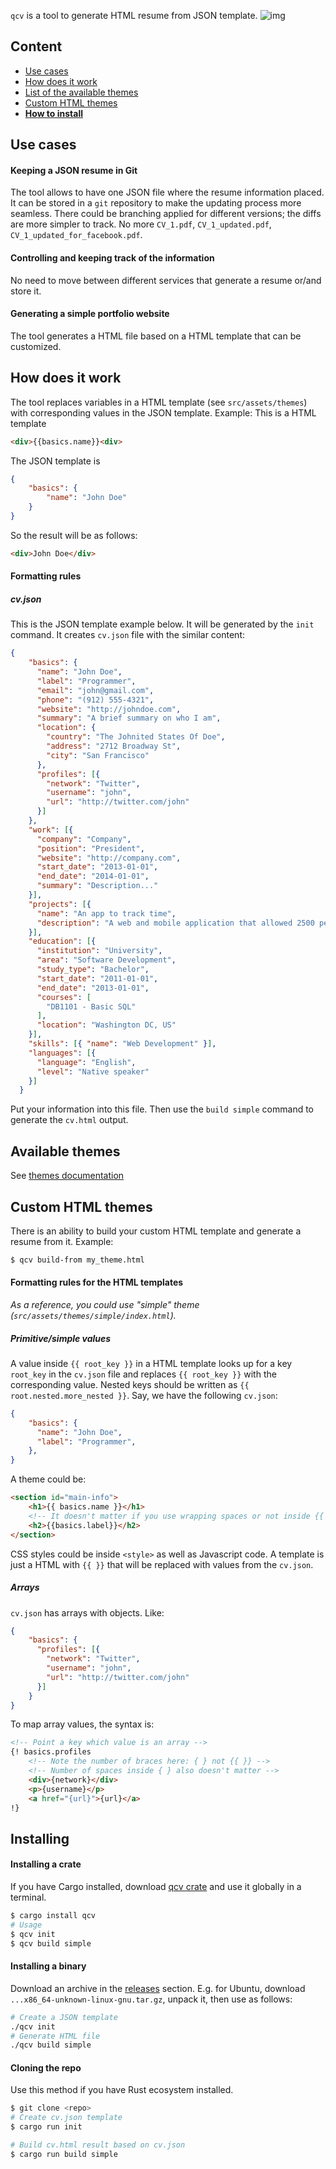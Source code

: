 `qcv` is a tool to generate HTML resume from JSON template.
![img](https://travis-ci.com/SergChr/qcv.svg?token=2R5NQSKq8dFxzneyxJie&branch=master)

## Content
- [Use cases](#use-cases)
- [How does it work](#how-does-it-work)
- [List of the available themes](/src/assets/themes/README.md)
- [Custom HTML themes](#custom-html-themes)
- **[How to install](#installing)**

## Use cases
#### Keeping a JSON resume in Git
The tool allows to have one JSON file where the resume information placed. It can be stored in a `git` repository to make the updating process more seamless. There could be branching applied for different versions; the diffs are more simpler to track.
No more `CV_1.pdf`, `CV_1_updated.pdf`, `CV_1_updated_for_facebook.pdf`.

#### Controlling and keeping track of the information
No need to move between different services that generate a resume or/and store it.

#### Generating a simple portfolio website
The tool generates a HTML file based on a HTML template that can be customized.

## How does it work
The tool replaces variables in a HTML template (see `src/assets/themes`) with corresponding values in the JSON template. Example:
This is a HTML template
```html
<div>{{basics.name}}<div>
```
The JSON template is
```json
{
    "basics": {
        "name": "John Doe"
    }
}
```
So the result will be as follows:
```html
<div>John Doe</div>
```
#### Formatting rules
##### cv.json
This is the JSON template example below. It will be generated by the `init` command. It creates `cv.json` file with the similar content:
```json
{
    "basics": {
      "name": "John Doe",
      "label": "Programmer",
      "email": "john@gmail.com",
      "phone": "(912) 555-4321",
      "website": "http://johndoe.com",
      "summary": "A brief summary on who I am",
      "location": {
        "country": "The Johnited States Of Doe",
        "address": "2712 Broadway St",
        "city": "San Francisco"
      },
      "profiles": [{
        "network": "Twitter",
        "username": "john",
        "url": "http://twitter.com/john"
      }]
    },
    "work": [{
      "company": "Company",
      "position": "President",
      "website": "http://company.com",
      "start_date": "2013-01-01",
      "end_date": "2014-01-01",
      "summary": "Description..."
    }],
    "projects": [{
      "name": "An app to track time",
      "description": "A web and mobile application that allowed 2500 people to track their working time"
    }],
    "education": [{
      "institution": "University",
      "area": "Software Development",
      "study_type": "Bachelor",
      "start_date": "2011-01-01",
      "end_date": "2013-01-01",
      "courses": [
        "DB1101 - Basic SQL"
      ],
      "location": "Washington DC, US"
    }],
    "skills": [{ "name": "Web Development" }],
    "languages": [{
      "language": "English",
      "level": "Native speaker"
    }]
  }
```
Put your information into this file. Then use the `build simple` command to generate the `cv.html` output.

## Available themes
See [themes documentation](/src/assets/themes/README.md)

## Custom HTML themes
There is an ability to build your custom HTML template and generate a resume from it. Example:
```sh
$ qcv build-from my_theme.html
```
#### Formatting rules for the HTML templates
_As a reference, you could use "simple" theme (`src/assets/themes/simple/index.html`)._
##### Primitive/simple values
A value inside `{{ root_key }}` in a HTML template looks up for a key `root_key` in the `cv.json` file and replaces `{{ root_key }}` with the corresponding value. Nested keys should be written as `{{ root.nested.more_nested }}`. Say, we have the following `cv.json`:
```json
{
    "basics": {
      "name": "John Doe",
      "label": "Programmer",
    },
}
```
A theme could be:
```html
<section id="main-info">
    <h1>{{ basics.name }}</h1>
    <!-- It doesn't matter if you use wrapping spaces or not inside {{ }} -->
    <h2>{{basics.label}}</h2>
</section>
```
CSS styles could be inside `<style>` as well as Javascript code. A template is just a HTML with `{{ }}` that will be replaced with values from the `cv.json`.
##### Arrays
`cv.json` has arrays with objects. Like:
```json
{
    "basics": {
      "profiles": [{
        "network": "Twitter",
        "username": "john",
        "url": "http://twitter.com/john"
      }]
    }
}
```
To map array values, the syntax is:
```html
<!-- Point a key which value is an array -->
{! basics.profiles
    <!-- Note the number of braces here: { } not {{ }} -->
    <!-- Number of spaces inside { } also doesn't matter -->
    <div>{network}</div>
    <p>{username}</p>
    <a href="{url}">{url}</a>
!}
```

## Installing
#### Installing a crate
If you have Cargo installed, download [qcv crate](https://crates.io/crates/qcv) and use it globally in a terminal.
```sh
$ cargo install qcv
# Usage
$ qcv init
$ qcv build simple
```

#### Installing a binary
Download an archive in the [releases](https://github.com/SergChr/qcv/releases) section. E.g. for Ubuntu, download `...x86_64-unknown-linux-gnu.tar.gz`, unpack it, then use as follows:
```sh
# Create a JSON template
./qcv init
# Generate HTML file
./qcv build simple
```

#### Cloning the repo
Use this method if you have Rust ecosystem installed.
```sh
$ git clone <repo>
# Create cv.json template
$ cargo run init

# Build cv.html result based on cv.json
$ cargo run build simple
```